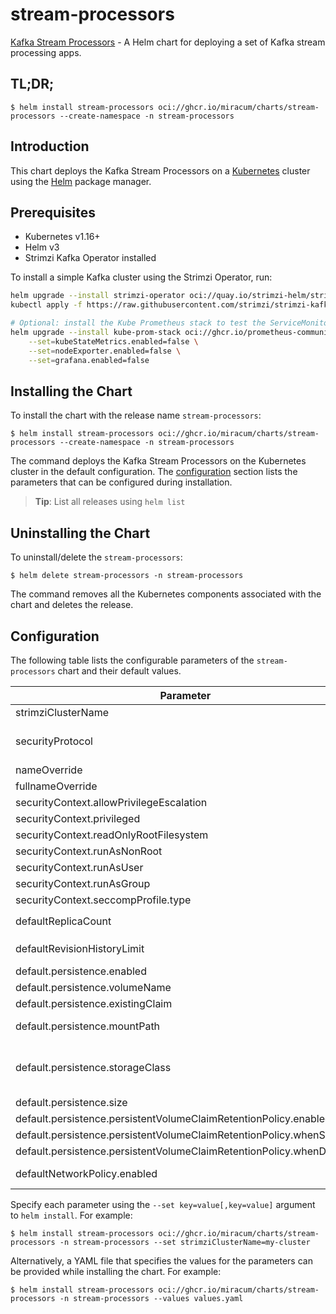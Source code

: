 # stream-processors

[Kafka Stream Processors](https://gitlab.miracum.org/miracum/etl/streams) - A Helm chart for deploying a set of Kafka stream processing apps.

## TL;DR;

```console
$ helm install stream-processors oci://ghcr.io/miracum/charts/stream-processors --create-namespace -n stream-processors
```

## Introduction

This chart deploys the Kafka Stream Processors on a [Kubernetes](http://kubernetes.io) cluster using the [Helm](https://helm.sh) package manager.

## Prerequisites

- Kubernetes v1.16+
- Helm v3
- Strimzi Kafka Operator installed

To install a simple Kafka cluster using the Strimzi Operator, run:

```sh
helm upgrade --install strimzi-operator oci://quay.io/strimzi-helm/strimzi-kafka-operator
kubectl apply -f https://raw.githubusercontent.com/strimzi/strimzi-kafka-operator/main/examples/kafka/kafka-ephemeral-single.yaml

# Optional: install the Kube Prometheus stack to test the ServiceMonitor integration:
helm upgrade --install kube-prom-stack oci://ghcr.io/prometheus-community/charts/kube-prometheus-stack \
    --set=kubeStateMetrics.enabled=false \
    --set=nodeExporter.enabled=false \
    --set=grafana.enabled=false
```

## Installing the Chart

To install the chart with the release name `stream-processors`:

```console
$ helm install stream-processors oci://ghcr.io/miracum/charts/stream-processors --create-namespace -n stream-processors
```

The command deploys the Kafka Stream Processors on the Kubernetes cluster in the default configuration. The [configuration](#configuration) section lists the parameters that can be configured during installation.

> **Tip**: List all releases using `helm list`

## Uninstalling the Chart

To uninstall/delete the `stream-processors`:

```console
$ helm delete stream-processors -n stream-processors
```

The command removes all the Kubernetes components associated with the chart and deletes the release.

## Configuration

The following table lists the configurable parameters of the `stream-processors` chart and their default values.

| Parameter                                                            | Description                                                                                                                                                                                                                                                                                                              | Default                               |
| -------------------------------------------------------------------- | ------------------------------------------------------------------------------------------------------------------------------------------------------------------------------------------------------------------------------------------------------------------------------------------------------------------------ | ------------------------------------- |
| strimziClusterName                                                   | name of the strimzi cluster. Used to construct the bootstrap server URL.                                                                                                                                                                                                                                                 | <code>my-cluster</code>               |
| securityProtocol                                                     | The Kafka security protocol to use. See <https://kafka.apache.org/26/javadoc/org/apache/kafka/common/security/auth/SecurityProtocol.html> for a list of supported values.                                                                                                                                                | <code>SSL</code>                      |
| nameOverride                                                         |                                                                                                                                                                                                                                                                                                                          | <code>""</code>                       |
| fullnameOverride                                                     |                                                                                                                                                                                                                                                                                                                          | <code>""</code>                       |
| securityContext.allowPrivilegeEscalation                             |                                                                                                                                                                                                                                                                                                                          | <code>false</code>                    |
| securityContext.privileged                                           |                                                                                                                                                                                                                                                                                                                          | <code>false</code>                    |
| securityContext.readOnlyRootFilesystem                               |                                                                                                                                                                                                                                                                                                                          | <code>false</code>                    |
| securityContext.runAsNonRoot                                         |                                                                                                                                                                                                                                                                                                                          | <code>true</code>                     |
| securityContext.runAsUser                                            |                                                                                                                                                                                                                                                                                                                          | <code>11111</code>                    |
| securityContext.runAsGroup                                           |                                                                                                                                                                                                                                                                                                                          | <code>11111</code>                    |
| securityContext.seccompProfile.type                                  |                                                                                                                                                                                                                                                                                                                          | <code>RuntimeDefault</code>           |
| defaultReplicaCount                                                  | sets the replicas value for all processor deployments unless overridden on a per-processor level as `.replicaCount`                                                                                                                                                                                                      | <code>1</code>                        |
| defaultRevisionHistoryLimit                                          | sets the revisionHistoryLimit value for all processor deployments unless overridden on a per-processor level as `.revisionHistoryLimit`                                                                                                                                                                                  | <code>10</code>                       |
| default.persistence.enabled                                          | Enable persistence. This changes the processor's type from Deployment to a StatefulSet                                                                                                                                                                                                                                   | <code>false</code>                    |
| default.persistence.volumeName                                       | Name to assign the volume                                                                                                                                                                                                                                                                                                | <code>"data"</code>                   |
| default.persistence.existingClaim                                    | Name of an existing PVC to use                                                                                                                                                                                                                                                                                           | <code>""</code>                       |
| default.persistence.mountPath                                        | The path the volume will be mounted at. Also sets the `SPRING_KAFKA_STREAMS_STATE_DIR` environment variable to this value.                                                                                                                                                                                               | <code>/opt/kafka/streams/state</code> |
| default.persistence.storageClass                                     | PVC Storage Class for the data volume If defined, storageClassName: <storageClass> If set to "-", storageClassName: "", which disables dynamic provisioning If undefined (the default) or set to null, no storageClassName spec is set, choosing the default provisioner. (gp2 on AWS, standard on GKE, AWS & OpenStack) | <code>""</code>                       |
| default.persistence.size                                             | PVC Storage Request for volume                                                                                                                                                                                                                                                                                           | <code>8Gi</code>                      |
| default.persistence.persistentVolumeClaimRetentionPolicy.enabled     | Enable Persistent volume retention policy for Statefulset                                                                                                                                                                                                                                                                | <code>false</code>                    |
| default.persistence.persistentVolumeClaimRetentionPolicy.whenScaled  | Volume retention behavior when the replica count of the StatefulSet is reduced                                                                                                                                                                                                                                           | <code>Retain</code>                   |
| default.persistence.persistentVolumeClaimRetentionPolicy.whenDeleted | Volume retention behavior that applies when the StatefulSet is deleted                                                                                                                                                                                                                                                   | <code>Retain</code>                   |
| defaultNetworkPolicy.enabled                                         | whether to create a default NetworkPolicy for each processor deployment. extra rules can be added on a per-processor level as `.networkPolicy.extraIngress/Egress`                                                                                                                                                       | <code>false</code>                    |

Specify each parameter using the `--set key=value[,key=value]` argument to `helm install`. For example:

```console
$ helm install stream-processors oci://ghcr.io/miracum/charts/stream-processors -n stream-processors --set strimziClusterName=my-cluster
```

Alternatively, a YAML file that specifies the values for the parameters can be provided while
installing the chart. For example:

```console
$ helm install stream-processors oci://ghcr.io/miracum/charts/stream-processors -n stream-processors --values values.yaml
```

